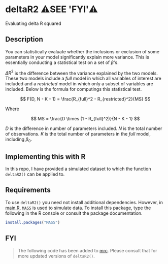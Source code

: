 # deltaR2 ⚠️SEE 'FYI'⚠️

Evaluating delta R squared

## Description

You can statistically evaluate whether the inclusions or exclusion of some parameters in your model significantly explain more variance. This is essentially conducting a statistical test on a set of $\beta$'s.

$\Delta R^2$ is the difference between the variance explained by the two models. These two models include a _full_ model in which all variables of interest are included and a _restricted_ model in which only a subset of variables are included. Below is the formula for computings this statistical test.

$$
F(D, N - K - 1) = \frac{R_{full}^2 - R_{restricted}^2}{MS}
$$

Where

$$
MS = \frac{D \times (1 - R_{full}^2)}{N - K - 1}
$$

$D$ is the difference in number of parameters included. $N$ is the total number of observations. $K$ is the total number of parameters in the _full_ model, including $\beta_0$.

## Implementing this with R

In this repo, I have provided a simulated dataset to which the function `deltaR2()` can be applied to.

## Requirements

To use `deltaR2()` you need not install additional dependencies. However, in [main.R](/main.R), [`MASS`](https://cran.r-project.org/web/packages/MASS/MASS.pdf) is used to simulate data. To install this package, type the following in the R console or consult the package documentation.

```R
install.packages("MASS")
```

## FYI
>The following code has been added to [mrc](https://github.com/w-decker/mrc). Please consult that for more updated versions of `deltaR2()`.
